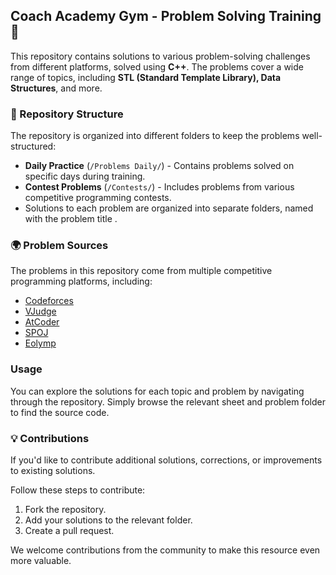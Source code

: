 ## Coach Academy Gym - Problem Solving Training 🚀

This repository contains solutions to various problem-solving challenges from different platforms, solved using **C++**. The problems cover a wide range of topics, including **STL (Standard Template Library), Data Structures**, and more.

### 📂 Repository Structure

The repository is organized into different folders to keep the problems well-structured:

- **Daily Practice** (`/Problems Daily/`) - Contains problems solved on specific days during training.
- **Contest Problems** (`/Contests/`) - Includes problems from various competitive programming contests.
-  Solutions to each problem are organized into separate folders, named with the problem title .

### 🌍 Problem Sources

The problems in this repository come from multiple competitive programming platforms, including:

- [Codeforces](https://codeforces.com/)
- [VJudge](https://vjudge.net/)
- [AtCoder](https://atcoder.jp/)
- [SPOJ](https://www.spoj.com/)
- [Eolymp](https://www.eolymp.com/)

### Usage
You can explore the solutions for each topic and problem by navigating through the repository. Simply browse the relevant sheet and problem folder to find the source code.

### 💡 Contributions

If you'd like to contribute additional solutions, corrections, or improvements to existing solutions.

Follow these steps to contribute:
1. Fork the repository.
2. Add your solutions to the relevant folder.
3. Create a pull request.

We welcome contributions from the community to make this resource even more valuable.

